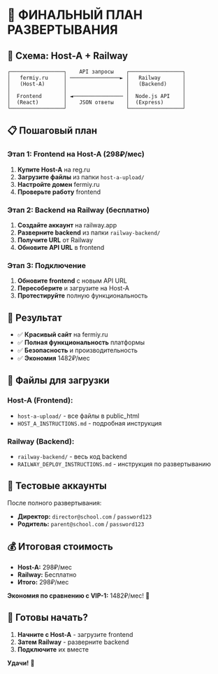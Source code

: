 # 🎯 ФИНАЛЬНЫЙ ПЛАН РАЗВЕРТЫВАНИЯ

## 🚀 Схема: Host-A + Railway

```
┌─────────────────┐    API запросы    ┌─────────────────┐
│   fermiy.ru     │ ────────────────► │   Railway       │
│   (Host-A)      │                   │   (Backend)     │
│                 │                   │                 │
│  Frontend       │ ◄──────────────── │  Node.js API    │
│  (React)        │    JSON ответы    │  (Express)      │
└─────────────────┘                   └─────────────────┘
```

## 📋 Пошаговый план

### Этап 1: Frontend на Host-A (298₽/мес)
1. **Купите Host-A** на reg.ru
2. **Загрузите файлы** из папки `host-a-upload/`
3. **Настройте домен** fermiy.ru
4. **Проверьте работу** frontend

### Этап 2: Backend на Railway (бесплатно)
1. **Создайте аккаунт** на railway.app
2. **Разверните backend** из папки `railway-backend/`
3. **Получите URL** от Railway
4. **Обновите API URL** в frontend

### Этап 3: Подключение
1. **Обновите frontend** с новым API URL
2. **Пересоберите** и загрузите на Host-A
3. **Протестируйте** полную функциональность

## 🎊 Результат

- ✅ **Красивый сайт** на fermiy.ru
- ✅ **Полная функциональность** платформы
- ✅ **Безопасность** и производительность
- ✅ **Экономия** 1482₽/мес

## 📁 Файлы для загрузки

### Host-A (Frontend):
- `host-a-upload/` - все файлы в public_html
- `HOST_A_INSTRUCTIONS.md` - подробная инструкция

### Railway (Backend):
- `railway-backend/` - весь код backend
- `RAILWAY_DEPLOY_INSTRUCTIONS.md` - инструкция по развертыванию

## 🎯 Тестовые аккаунты

После полного развертывания:
- **Директор:** `director@school.com` / `password123`
- **Родитель:** `parent@school.com` / `password123`

## 💰 Итоговая стоимость

- **Host-A:** 298₽/мес
- **Railway:** Бесплатно
- **Итого:** 298₽/мес

**Экономия по сравнению с VIP-1:** 1482₽/мес! 🎉

## 🚀 Готовы начать?

1. **Начните с Host-A** - загрузите frontend
2. **Затем Railway** - разверните backend
3. **Подключите** их вместе

**Удачи!** 🎊
